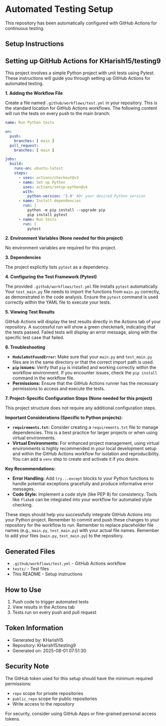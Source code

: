 # Automated Testing Setup

This repository has been automatically configured with GitHub Actions for continuous testing.

## Setup Instructions

## Setting up GitHub Actions for KHarish15/testing9

This project involves a simple Python project with unit tests using Pytest.  These instructions will guide you through setting up GitHub Actions for automated testing.

**1. Adding the Workflow File**

Create a file named `.github/workflows/test.yml` in your repository.  This is the standard location for GitHub Actions workflows.  The following content will run the tests on every push to the main branch:


```yaml
name: Run Python tests

on:
  push:
    branches: [ main ]
  pull_request:
    branches: [ main ]

jobs:
  build:
    runs-on: ubuntu-latest
    steps:
      - uses: actions/checkout@v3
      - name: Set up Python
        uses: actions/setup-python@v4
        with:
          python-version: '3.9' #Or your desired Python version
      - name: Install dependencies
        run: |
          python -m pip install --upgrade pip
          pip install pytest
      - name: Run tests
        run: |
          pytest
```

**2. Environment Variables (None needed for this project)**

No environment variables are required for this project.

**3. Dependencies**

The project explicitly lists `pytest` as a dependency.

**4. Configuring the Test Framework (Pytest)**

The provided `.github/workflows/test.yml` file installs `pytest` automatically.  Your `test_main.py` file needs to import the functions from `main.py` correctly, as demonstrated in the code analysis.  Ensure the `pytest` command is used correctly within the YAML file to execute your tests.


**5. Viewing Test Results**

GitHub Actions will display the test results directly in the Actions tab of your repository.  A successful run will show a green checkmark, indicating that the tests passed.  Failed tests will display an error message, along with the specific test case that failed.

**6. Troubleshooting**

* **`ModuleNotFoundError`:**  Make sure that your `main.py` and `test_main.py` files are in the same directory or that the correct import path is used.
* **`pip` issues:** Verify that `pip` is installed and working correctly within the workflow environment.  If you encounter issues, check the `pip install` command in the workflow file.
* **Permissions:** Ensure that the GitHub Actions runner has the necessary permissions to access and execute the tests.

**7. Project-Specific Configuration Steps (None needed for this project)**

This project structure does not require any additional configuration steps.

**Important Considerations (Specific to Python projects):**

* **`requirements.txt`:** Consider creating a `requirements.txt` file to manage dependencies. This is a best practice for larger projects or when using virtual environments.
* **Virtual Environments:** For enhanced project management, using virtual environments is highly recommended in your local development setup and within the GitHub Actions workflow for isolation and reproducibility.  You can add a `venv` step to create and activate it if you desire.

**Key Recommendations:**

* **Error Handling:**  Add `try...except` blocks to your Python functions to handle potential exceptions gracefully and produce informative error messages.
* **Code Style:** Implement a code style (like PEP 8) for consistency. Tools like `flake8` can be integrated into your workflow for automated style checking.


These steps should help you successfully integrate GitHub Actions into your Python project. Remember to commit and push these changes to your repository for the workflow to run. Remember to replace placeholder file names (e.g., `main.py`, `test_main.py`) with your actual file names. Remember to add your files (`main.py`, `test_main.py`) to the repository.

## Generated Files

- `.github/workflows/test.yml` - GitHub Actions workflow
- `tests/` - Test files
- This README - Setup instructions

## How to Use

1. Push code to trigger automated tests
2. View results in the Actions tab
3. Tests run on every push and pull request

## Token Information

- Generated by: KHarish15
- Repository: KHarish15/testing9
- Generated on: 2025-08-01 07:51:30

## Security Note

The GitHub token used for this setup should have the minimum required permissions:
- `repo` scope for private repositories
- `public_repo` scope for public repositories
- Write access to the repository

For security, consider using GitHub Apps or fine-grained personal access tokens.
